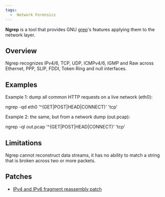 ```yaml
---
tags:
  -  Network Forensics
---
```

**Ngrep** is a tool that provides GNU [grep](grep.md)'s features
applying them to the network layer.

## Overview

Ngrep recognizes IPv4/6, TCP, UDP, ICMPv4/6, IGMP and Raw across
Ethernet, PPP, SLIP, FDDI, Token Ring and null interfaces.

## Examples

Example 1: dump all common HTTP requests on a live network (eth0):


ngrep -qd eth0 '^(GET\|POST\|HEAD\|CONNECT)' 'tcp'

Example 2: the same, but from a network dump (out.pcap):


ngrep -qI out.pcap '^(GET\|POST\|HEAD\|CONNECT)' 'tcp'

## Limitations

Ngrep cannot reconstruct data streams, it has no ability to match a
string that is broken across two or more packets.

## Patches

- [IPv4 and IPv6 fragment reassembly
  patch](http://sourceforge.net/tracker/index.php?func=detail&aid=1738954&group_id=10752&atid=310752)

